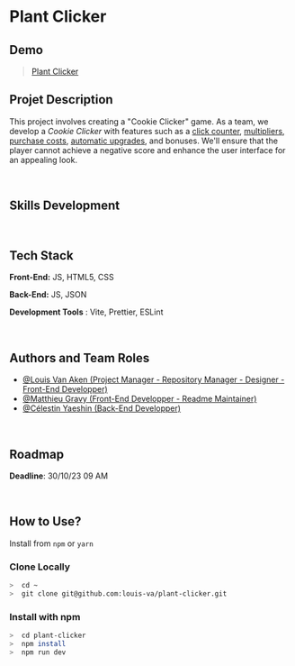# Plant Clicker

## Demo

> [Plant Clicker](https://louis-va.github.io/plant-clicker/)

## Projet Description

This project involves creating a "Cookie Clicker" game. As a team, we develop a _Cookie Clicker_ with features such as a <u>click counter</u>, <u>multipliers</u>, <u>purchase costs</u>, <u>automatic upgrades</u>, and bonuses. We'll ensure that the player cannot achieve a negative score and enhance the user interface for an appealing look.

<br/>

## Skills Development

<br/>

## Tech Stack

**Front-End:** JS, HTML5, CSS

**Back-End:** JS, JSON

**Development Tools** : Vite, Prettier, ESLint

<br/>

## Authors and Team Roles

- [@Louis Van Aken (Project Manager - Repository Manager - Designer - Front-End Developper)](https://www.github.com/louis-va)
- [@Matthieu Gravy (Front-End Developper - Readme Maintainer)](https://www.github.com/matthieuGravy)
- [@Célestin Yaeshin (Back-End Developper)](https://www.github.com/Yaeshin)

<br/>

## Roadmap

**Deadline**: 30/10/23 09 AM

<br/>

## How to Use?

Install from `npm` or `yarn`

### Clone Locally

```bash
>  cd ~
>  git clone git@github.com:louis-va/plant-clicker.git
```

### Install with npm

```bash
>  cd plant-clicker
>  npm install
>  npm run dev
```

<br/>

